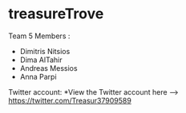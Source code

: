 # treasureTrove
Team 5 Members :

* Dimitris Nitsios
* Dima AlTahir
* Andreas Messios
* Anna Parpi

Twitter account:
*View the Twitter account here --> https://twitter.com/Treasur37909589